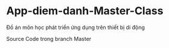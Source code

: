 # App-diem-danh-Master-Class
Đồ án môn học phát triển ứng dụng trên thiết bị di động

Source Code trong branch Master
